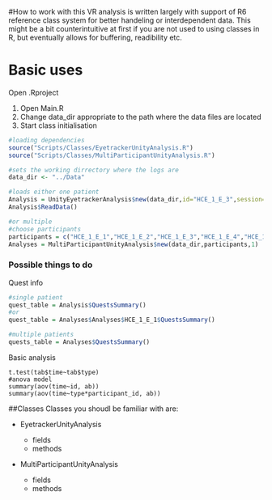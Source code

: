 #How to work with this
VR analysis is written largely with support of R6 reference class system for better handeling or interdependent data. This might be a bit counterintuitive at first if you are not used to using classes in R, but eventually allows for buffering, readibility etc.


# Basic uses
Open .Rproject
1. Open Main.R
2. Change data_dir appropriate to the path where the data files are located
3. Start class initialisation

```r
#loading dependencies
source("Scripts/Classes/EyetrackerUnityAnalysis.R")
source("Scripts/Classes/MultiParticipantUnityAnalysis.R")

#sets the working dirrectory where the logs are
data_dir <- "../Data"

#loads either one patient
Analysis = UnityEyetrackerAnalysis$new(data_dir,id="HCE_1_E_3",session=1)
Analysis$ReadData()

#or multiple
#choose participants
participants = c("HCE_1_E_1","HCE_1_E_2","HCE_1_E_3","HCE_1_E_4","HCE_1_E_5")
Analyses = MultiParticipantUnityAnalysis$new(data_dir,participants,1)
```

### Possible things to do
Quest info
```r
#single patient
quest_table = Analysis$QuestsSummary()
#or
quest_table = Analyses$Analyses$HCE_1_E_1$QuestsSummary()

#multiple patients
quests_table = Analyses$QuestsSummary()
```

Basic analysis

```°r
t.test(tab$time~tab$type)
#anova model
summary(aov(time~id, ab))
summary(aov(time~type*participant_id, ab))
```

##Classes
Classes you shoudl be familiar with are:
* EyetrackerUnityAnalysis
  * fields
  * methods

* MultiParticipantUnityAnalysis
  * fields
  * methods
